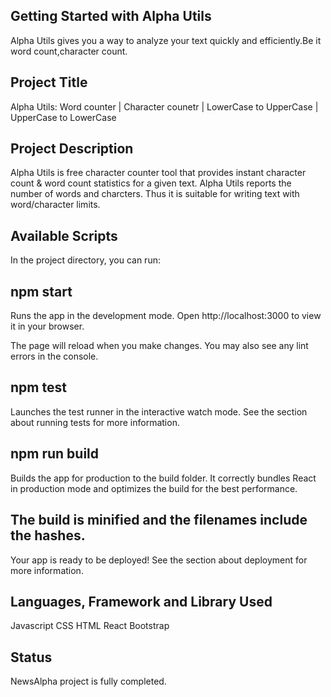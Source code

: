 ## Getting Started with Alpha Utils
Alpha Utils gives you a way to analyze your text quickly and efficiently.Be it word count,character count.

## Project Title
Alpha Utils: Word counter | Character counetr | LowerCase to UpperCase | UpperCase to LowerCase

## Project Description
Alpha Utils is free character counter tool that provides instant character count & word count statistics for a given text. Alpha Utils reports the number of words and charcters. Thus it is suitable for writing text with word/character limits.

## Available Scripts
In the project directory, you can run:

## npm start
Runs the app in the development mode.
Open http://localhost:3000 to view it in your browser.

The page will reload when you make changes.
You may also see any lint errors in the console.

## npm test
Launches the test runner in the interactive watch mode.
See the section about running tests for more information.

## npm run build
Builds the app for production to the build folder.
It correctly bundles React in production mode and optimizes the build for the best performance.

## The build is minified and the filenames include the hashes.
Your app is ready to be deployed!
See the section about deployment for more information.

## Languages, Framework and Library Used
Javascript CSS HTML React Bootstrap


## Status
NewsAlpha project is fully completed.
